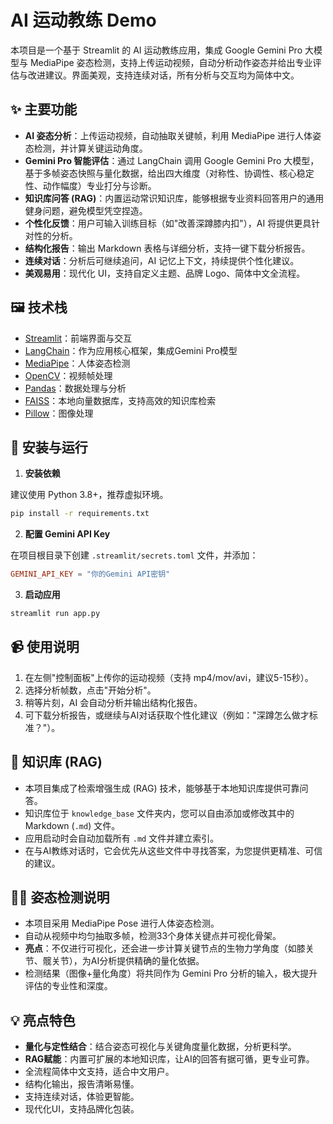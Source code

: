 # AI 运动教练 Demo

本项目是一个基于 Streamlit 的 AI 运动教练应用，集成 Google Gemini Pro 大模型与 MediaPipe 姿态检测，支持上传运动视频，自动分析动作姿态并给出专业评估与改进建议。界面美观，支持连续对话，所有分析与交互均为简体中文。

## ✨ 主要功能

- **AI 姿态分析**：上传运动视频，自动抽取关键帧，利用 MediaPipe 进行人体姿态检测，并计算关键运动角度。
- **Gemini Pro 智能评估**：通过 LangChain 调用 Google Gemini Pro 大模型，基于多帧姿态快照与量化数据，给出四大维度（对称性、协调性、核心稳定性、动作幅度）专业打分与诊断。
- **知识库问答 (RAG)**：内置运动常识知识库，能够根据专业资料回答用户的通用健身问题，避免模型凭空捏造。
- **个性化反馈**：用户可输入训练目标（如"改善深蹲膝内扣"），AI 将提供更具针对性的分析。
- **结构化报告**：输出 Markdown 表格与详细分析，支持一键下载分析报告。
- **连续对话**：分析后可继续追问，AI 记忆上下文，持续提供个性化建议。
- **美观易用**：现代化 UI，支持自定义主题、品牌 Logo、简体中文全流程。

## 🖼️ 技术栈

- [Streamlit](https://streamlit.io/)：前端界面与交互
- [LangChain](https://python.langchain.com/)：作为应用核心框架，集成Gemini Pro模型
- [MediaPipe](https://mediapipe.dev/)：人体姿态检测
- [OpenCV](https://opencv.org/)：视频帧处理
- [Pandas](https://pandas.pydata.org/)：数据处理与分析
- [FAISS](https://faiss.ai/)：本地向量数据库，支持高效的知识库检索
- [Pillow](https://python-pillow.org/)：图像处理

## 🚀 安装与运行

1. **安装依赖**

建议使用 Python 3.8+，推荐虚拟环境。

```bash
pip install -r requirements.txt
```

2. **配置 Gemini API Key**

在项目根目录下创建 `.streamlit/secrets.toml` 文件，并添加：

```toml
GEMINI_API_KEY = "你的Gemini API密钥"
```

3. **启动应用**

```bash
streamlit run app.py
```

## 📹 使用说明

1. 在左侧"控制面板"上传你的运动视频（支持 mp4/mov/avi，建议5-15秒）。
2. 选择分析帧数，点击"开始分析"。
3. 稍等片刻，AI 会自动分析并输出结构化报告。
4. 可下载分析报告，或继续与AI对话获取个性化建议（例如："深蹲怎么做才标准？"）。

## 🧠 知识库 (RAG)

- 本项目集成了检索增强生成 (RAG) 技术，能够基于本地知识库提供可靠问答。
- 知识库位于 `knowledge_base` 文件夹内，您可以自由添加或修改其中的 Markdown (`.md`) 文件。
- 应用启动时会自动加载所有 `.md` 文件并建立索引。
- 在与AI教练对话时，它会优先从这些文件中寻找答案，为您提供更精准、可信的建议。

## 🏋️‍♂️ 姿态检测说明

- 本项目采用 MediaPipe Pose 进行人体姿态检测。
- 自动从视频中均匀抽取多帧，检测33个身体关键点并可视化骨架。
- **亮点**：不仅进行可视化，还会进一步计算关键节点的生物力学角度（如膝关节、髋关节），为AI分析提供精确的量化依据。
- 检测结果（图像+量化角度）将共同作为 Gemini Pro 分析的输入，极大提升评估的专业性和深度。

## 💡 亮点特色

- **量化与定性结合**：结合姿态可视化与关键角度量化数据，分析更科学。
- **RAG赋能**：内置可扩展的本地知识库，让AI的回答有据可循，更专业可靠。
- 全流程简体中文支持，适合中文用户。
- 结构化输出，报告清晰易懂。
- 支持连续对话，体验更智能。
- 现代化UI，支持品牌化包装。
